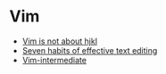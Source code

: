 # Vim

- [Vim is not about hjkl](https://sandymaguire.me/blog/vim-is-not-about-hjkl/)
- [Seven habits of effective text editing](https://www.moolenaar.net/habits.html)
- [Vim-intermediate](https://thevaluable.dev/vim-intermediate/)
